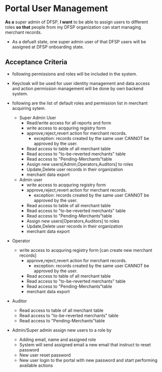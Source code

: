 # Portal User Management 

**As a** super admin of DFSP, **I want** to be able to assign users to different roles **so that** people from my DFSP organization can start managing merchant records.

* As a defualt state, one super admin user of that DFSP users will be assigned at DFSP onboarding state.

## Acceptance Criteria

* following permissions and roles will be included in the system. 
* Keycloak will be used for user identity management and data access and action permission management will be done by own backend system.
* following are the list of default roles and permission list in merchant acquiring sytem. 
  * Super Admin User  
    * Read/write access for all reports and form
    * write access to acqquring registry form
    * approve,reject,revert action for merchant records.
      * exception: records created by the same user CANNOT be approved by the user.
    * Read access to table of all merchant table
    * Read access to "to-be-reverted merchants" table
    * Read access to "Pending-Merchants"table
    * Assign new users[Admin,Operators,Auditors] to roles
    * Update,Delete user records in their organization
    * merchant data export
  * Admin user
    * write access to acqquring registry form
    * approve,reject,revert action for merchant records.
      * exception: records created by the same user CANNOT be approved by the user.
    * Read access to table of all merchant table
    * Read access to "to-be-reverted merchants" table
    * Read access to "Pending-Merchants"table
    * Assign new users[Operators,Auditors] to roles
    * Update,Delete user records in their organization
    * merchant data export
* Operator  
  * write access to acqquring registry form [can create new merchant records]
    * approve,reject,revert action for merchant records.
      * exception: records created by the same user CANNOT be approved by the user.
    * Read access to table of all merchant table
    * Read access to "to-be-reverted merchants" table
    * Read access to "Pending-Merchants"table
    * merchant data export
* Auditor  
  * Read access to table of all merchant table
  * Read access to "to-be-reverted merchants" table
  * Read access to "Pending-Merchants"table

* Admin/Super admin assign new users to a role by  
  * Adding email, name and assigned role
  * System will send assigned email a new email that instruct to reset password
  * New user reset password 
  * New user login to the portal with new password and start performing available actions
